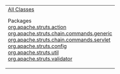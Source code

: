 <table>
<colgroup>
<col width="100%" />
</colgroup>
<tbody>
<tr class="odd">
<td align="left"><a href="allclasses-frame.html.md">All Classes</a>
<p>Packages<br /> <a href="org/apache/struts/action/package-frame.html.md">org.apache.struts.action</a><br /> <a href="org/apache/struts/chain/commands/generic/package-frame.html">org.apache.struts.chain.commands.generic</a><br /> <a href="org/apache/struts/chain/commands/servlet/package-frame.html">org.apache.struts.chain.commands.servlet</a><br /> <a href="org/apache/struts/config/package-frame.html">org.apache.struts.config</a><br /> <a href="org/apache/struts/util/package-frame.html">org.apache.struts.util</a><br /> <a href="org/apache/struts/validator/package-frame.html">org.apache.struts.validator</a><br /></p></td>
</tr>
</tbody>
</table>

 
